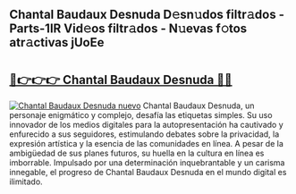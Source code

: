 ## Chantal Baudaux Desnuda D𝚎sn𝚞dos filtr𝚊dos - Parts-1IR Vid𝚎os filtr𝚊dos - N𝚞evas f𝚘tos atr𝚊ctivas jUoEe

# <h2><a href="http://mba2vv1.tromn.icu/?c=Chantal+Baudaux+Desnuda">🔗👉👉👉 Chantal Baudaux Desnuda 🔗🔗</a></h2>

[![Chantal Baudaux Desnuda nuevo](https://i.imgur.com/pEAQMta.gif)](http://mba2vv1.tromn.icu/?c=Chantal+Baudaux+Desnuda)
Chantal Baudaux Desnuda, un personaje enigmático y complejo, desafía las etiquetas simples. Su uso innovador de los medios digitales para la autopresentación ha cautivado y enfurecido a sus seguidores, estimulando debates sobre la privacidad, la expresión artística y la esencia de las comunidades en línea. A pesar de la ambigüedad de sus planes futuros, su huella en la cultura en línea es imborrable. Impulsado por una determinación inquebrantable y un carisma innegable, el progreso de Chantal Baudaux Desnuda en el mundo digital es ilimitado.
